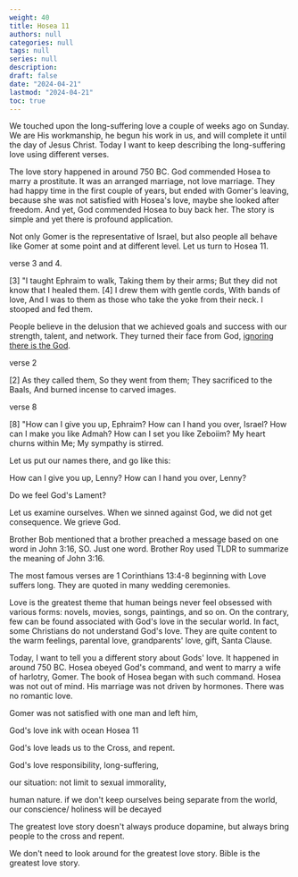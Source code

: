 ```yaml
---
weight: 40 
title: Hosea 11
authors: null
categories: null
tags: null
series: null
description: 
draft: false
date: "2024-04-21"
lastmod: "2024-04-21"
toc: true
---
```


<!--more-->

We touched upon the long-suffering love a couple of weeks ago on Sunday.  We are His workmanship, he begun his work in us, and will complete it until the day of Jesus Christ.  Today I want to keep describing the long-suffering love using different verses.

The love story happened in around 750 BC. God commended Hosea to marry a prostitute. It was an arranged marriage, not love marriage.  They had happy time in the first couple of years, but ended with Gomer's leaving, because she was not satisfied with Hosea's love, maybe she looked after freedom.  And yet, God commended Hosea to buy back her.  The story is simple and yet there is profound application.

Not only Gomer is the representative of Israel, but also people all behave like Gomer at some point and at different level. Let us turn to Hosea 11.



verse 3 and 4. 

[3] "I taught Ephraim to walk, Taking them by their arms; But they did not know that I healed them. 
[4] I drew them with gentle cords, With bands of love, And I was to them as those who take the yoke from their neck. I stooped and fed them.

People believe in the delusion that we achieved goals and success with our strength, talent, and network.  They turned their face from God, <u>ignoring there is the God</u>.

verse 2

[2] As they called them, So they went from them; They sacrificed to the Baals, And burned incense to carved images.

verse 8

[8] "How can I give you up, Ephraim? How can I hand you over, Israel? How can I make you like Admah? How can I set you like Zeboiim? My heart churns within Me; My sympathy is stirred.

Let us put our names there, and go like this:

How can I give you up, Lenny?  How can I hand you over, Lenny?

Do we feel God's Lament? 

Let us examine ourselves. When we sinned against God, we did not get consequence.  We grieve God.











Brother Bob mentioned that a brother preached a message based on one word in John 3:16, SO.  Just one word.  Brother Roy used TLDR to summarize the meaning of John 3:16.  



The most famous verses are 1 Corinthians 13:4-8 beginning with Love suffers long.  They are quoted in many wedding ceremonies.


Love is the greatest theme that human beings never feel obsessed with various forms: novels, movies, songs, paintings, and so on. On the contrary, few can be found associated with God's love in the secular world.  In fact, some Christians do not understand God's love.  They are quite content to the warm feelings, parental love, grandparents' love, gift, Santa Clause.

Today, I want to tell you a different story about Gods' love. It happened in around 750 BC. Hosea obeyed God's command, and went to marry a wife of harlotry, Gomer.  The book of Hosea began with such command.  Hosea was not out of mind.  His marriage was not driven by hormones.  There was no romantic love.

Gomer was not satisfied with one man and left him, 

God's love ink with ocean
Hosea 11

God's love leads us to the Cross, and repent.

God's love responsibility, long-suffering, 

our situation: not limit to sexual immorality, 

human nature. if we don't keep ourselves being separate from the world, our conscience/ holiness will be decayed



The greatest love story doesn't always produce dopamine, but always bring people to the cross and repent.

We don't need to look around for the greatest love story. Bible is the greatest love story.  
